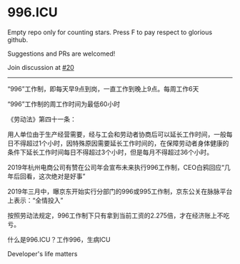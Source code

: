 # 996.ICU
Empty repo only for counting stars. Press F to pay respect to glorious github.

Suggestions and PRs are welcomed!

Join discussion at [#20](https://github.com/996icu/996.ICU/issues/20)

---

“996”工作制，即每天早9点到岗，一直工作到晚上9点。每周工作6天

“996”工作制的周工作时间为最低60小时

《劳动法》第四十一条：

用人单位由于生产经营需要，经与工会和劳动者协商后可以延长工作时间，一般每日不得超过1个小时，因特殊原因需要延长工作时间的，在保障劳动者身体健康的条件下延长工作时间每日不得超过3个小时，但是每月不得超过36个小时。

2019年杭州电商公司有赞在公司年会宣布未来执行996工作制，CEO白鸦回应“几年后回看，这次绝对是好事”

2019年三月中，曝京东开始实行分部门的996或995工作制，京东公关在脉脉平台上表示：“全情投入”

按照劳动法规定，996工作制下只有拿到当前工资的2.275倍，才在经济账上不吃亏。

什么是996.ICU？工作996，生病ICU

Developer's life matters
